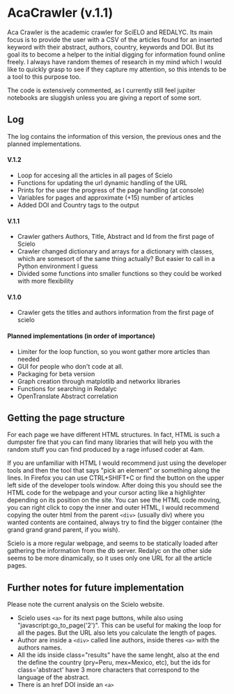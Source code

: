 # AcaCrawler (v.1.1) 
Aca Crawler is the academic crawler for SciELO and REDALYC. Its main focus is to provide the user with a CSV of the articles found for an inserted keyword with their abstract, authors, country, keywords and DOI. But its goal its to become a helper to the initial digging for information found online freely. I always have random themes of research in my mind which I would like to quickly grasp to see if they capture my attention, so this intends to be a tool to this purpose too.

The code is extensively commented, as I currently still feel jupiter notebooks are sluggish unless you are giving a report of some sort. 

## Log
The log contains the information of this version, the previous ones and the planned implementations.

#### V.1.2
- Loop for accesing all the articles in all pages of Scielo
- Functions for updating the url dynamic handling of the URL
- Prints for the user the progress of the page handling (at console)
- Variables for pages and approximate (+15) number of articles
- Added DOI and Country tags to the output

#### V.1.1
- Crawler gathers Authors, Title, Abstract and Id from the first page of Scielo
- Crawler changed dictionary and arrays for a dictionary with classes, which are somesort of the same thing actually? But easier to call in a Python environment I guess
- Divided some functions into smaller functions so they could be worked with more flexibility 

#### V.1.0
- Crawler gets the titles and authors information from the first page of scielo

#### Planned implementations (in order of importance)
- Limiter for the loop function, so you wont gather more articles than needed
- GUI for people who don't code at all.
- Packaging for beta version
- Graph creation through matplotlib and networkx libraries
- Functions for searching in Redalyc
- OpenTranslate Abstract correlation

## Getting the page structure
For each page we have different HTML structures. In fact, HTML is such a dumpster fire that you can find many libraries that will help you with the random stuff you can find produced by a rage infused coder at 4am.

If you are unfamiliar with HTML I would recommend just using the developer tools and then the tool that says "pick an element" or something along the lines. In Firefox you can use CTRL+SHIFT+C or find the button on the upper left side of the developer tools window.
After doing this you should see the HTML code for the webpage and your cursor acting like a highlighter depending on its position on the site. You can see the HTML code moving, you can right click to copy the inner and outer HTML, I would recommend copying the outer html from the parent `<div>` (usually div) where you wanted contents are contained, always try to find the bigger container (the grand grand grand parent, if you wish). 

Scielo is a more regular webpage, and seems to be statically loaded after gathering the information from the db server. Redalyc on the other side seems to be more dinamically, so it uses only one URL for all the article pages.

## Further notes for future implementation
Please note the current analysis on the Scielo website.
- Scielo uses `<a>` for its next page buttons, while also using "javascript:go_to_page('2')". This can be useful for making the loop for all the pages. But the URL also lets you calculate the length of pages.
- Author are inside a `<div>` called  line authors, inside theres `<a>` with the authors names.
- All the ids inside class="results" have the same lenght, also at the end the define the country (pry=Peru, mex=Mexico, etc), but the ids for class='abstract' have 3 more characters that correspond to the language of the abstract.
- There is an href DOI inside an `<a>` 